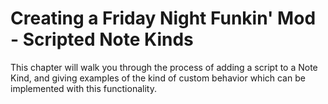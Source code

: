 # Creating a Friday Night Funkin' Mod - Scripted Note Kinds

This chapter will walk you through the process of adding a script to a Note Kind, and giving examples of the kind of custom behavior which can be implemented with this functionality.
